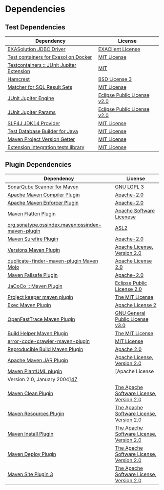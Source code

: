 <!-- @formatter:off -->
# Dependencies

## Test Dependencies

| Dependency                                     | License                           |
| ---------------------------------------------- | --------------------------------- |
| [EXASolution JDBC Driver][0]                   | [EXAClient License][1]            |
| [Test containers for Exasol on Docker][2]      | [MIT License][3]                  |
| [Testcontainers :: JUnit Jupiter Extension][4] | [MIT][5]                          |
| [Hamcrest][6]                                  | [BSD License 3][7]                |
| [Matcher for SQL Result Sets][8]               | [MIT License][9]                  |
| [JUnit Jupiter Engine][10]                     | [Eclipse Public License v2.0][11] |
| [JUnit Jupiter Params][10]                     | [Eclipse Public License v2.0][11] |
| [SLF4J JDK14 Provider][12]                     | [MIT License][13]                 |
| [Test Database Builder for Java][14]           | [MIT License][15]                 |
| [Maven Project Version Getter][16]             | [MIT License][17]                 |
| [Extension integration tests library][18]      | [MIT License][19]                 |

## Plugin Dependencies

| Dependency                                              | License                                                        |
| ------------------------------------------------------- | -------------------------------------------------------------- |
| [SonarQube Scanner for Maven][20]                       | [GNU LGPL 3][21]                                               |
| [Apache Maven Compiler Plugin][22]                      | [Apache-2.0][23]                                               |
| [Apache Maven Enforcer Plugin][24]                      | [Apache-2.0][23]                                               |
| [Maven Flatten Plugin][25]                              | [Apache Software Licenese][23]                                 |
| [org.sonatype.ossindex.maven:ossindex-maven-plugin][26] | [ASL2][27]                                                     |
| [Maven Surefire Plugin][28]                             | [Apache-2.0][23]                                               |
| [Versions Maven Plugin][29]                             | [Apache License, Version 2.0][23]                              |
| [duplicate-finder-maven-plugin Maven Mojo][30]          | [Apache License 2.0][31]                                       |
| [Maven Failsafe Plugin][32]                             | [Apache-2.0][23]                                               |
| [JaCoCo :: Maven Plugin][33]                            | [Eclipse Public License 2.0][34]                               |
| [Project keeper maven plugin][35]                       | [The MIT License][36]                                          |
| [Exec Maven Plugin][37]                                 | [Apache License 2][23]                                         |
| [OpenFastTrace Maven Plugin][38]                        | [GNU General Public License v3.0][39]                          |
| [Build Helper Maven Plugin][40]                         | [The MIT License][41]                                          |
| [error-code-crawler-maven-plugin][42]                   | [MIT License][43]                                              |
| [Reproducible Build Maven Plugin][44]                   | [Apache 2.0][27]                                               |
| [Apache Maven JAR Plugin][45]                           | [Apache License, Version 2.0][23]                              |
| [Maven PlantUML plugin][46]                             | [Apache License
                Version 2.0, January 2004][47] |
| [Maven Clean Plugin][48]                                | [The Apache Software License, Version 2.0][27]                 |
| [Maven Resources Plugin][49]                            | [The Apache Software License, Version 2.0][27]                 |
| [Maven Install Plugin][50]                              | [The Apache Software License, Version 2.0][27]                 |
| [Maven Deploy Plugin][51]                               | [The Apache Software License, Version 2.0][27]                 |
| [Maven Site Plugin 3][52]                               | [The Apache Software License, Version 2.0][27]                 |

[0]: http://www.exasol.com
[1]: https://repo1.maven.org/maven2/com/exasol/exasol-jdbc/7.1.20/exasol-jdbc-7.1.20-license.txt
[2]: https://github.com/exasol/exasol-testcontainers/
[3]: https://github.com/exasol/exasol-testcontainers/blob/main/LICENSE
[4]: https://java.testcontainers.org
[5]: http://opensource.org/licenses/MIT
[6]: http://hamcrest.org/JavaHamcrest/
[7]: http://opensource.org/licenses/BSD-3-Clause
[8]: https://github.com/exasol/hamcrest-resultset-matcher/
[9]: https://github.com/exasol/hamcrest-resultset-matcher/blob/main/LICENSE
[10]: https://junit.org/junit5/
[11]: https://www.eclipse.org/legal/epl-v20.html
[12]: http://www.slf4j.org
[13]: http://www.opensource.org/licenses/mit-license.php
[14]: https://github.com/exasol/test-db-builder-java/
[15]: https://github.com/exasol/test-db-builder-java/blob/main/LICENSE
[16]: https://github.com/exasol/maven-project-version-getter/
[17]: https://github.com/exasol/maven-project-version-getter/blob/main/LICENSE
[18]: https://github.com/exasol/extension-manager/
[19]: https://github.com/exasol/extension-manager/blob/main/LICENSE
[20]: http://sonarsource.github.io/sonar-scanner-maven/
[21]: http://www.gnu.org/licenses/lgpl.txt
[22]: https://maven.apache.org/plugins/maven-compiler-plugin/
[23]: https://www.apache.org/licenses/LICENSE-2.0.txt
[24]: https://maven.apache.org/enforcer/maven-enforcer-plugin/
[25]: https://www.mojohaus.org/flatten-maven-plugin/
[26]: https://sonatype.github.io/ossindex-maven/maven-plugin/
[27]: http://www.apache.org/licenses/LICENSE-2.0.txt
[28]: https://maven.apache.org/surefire/maven-surefire-plugin/
[29]: https://www.mojohaus.org/versions/versions-maven-plugin/
[30]: https://basepom.github.io/duplicate-finder-maven-plugin
[31]: http://www.apache.org/licenses/LICENSE-2.0.html
[32]: https://maven.apache.org/surefire/maven-failsafe-plugin/
[33]: https://www.jacoco.org/jacoco/trunk/doc/maven.html
[34]: https://www.eclipse.org/legal/epl-2.0/
[35]: https://github.com/exasol/project-keeper/
[36]: https://github.com/exasol/project-keeper/blob/main/LICENSE
[37]: https://www.mojohaus.org/exec-maven-plugin
[38]: https://github.com/itsallcode/openfasttrace-maven-plugin
[39]: https://www.gnu.org/licenses/gpl-3.0.html
[40]: https://www.mojohaus.org/build-helper-maven-plugin/
[41]: https://spdx.org/licenses/MIT.txt
[42]: https://github.com/exasol/error-code-crawler-maven-plugin/
[43]: https://github.com/exasol/error-code-crawler-maven-plugin/blob/main/LICENSE
[44]: http://zlika.github.io/reproducible-build-maven-plugin
[45]: https://maven.apache.org/plugins/maven-jar-plugin/
[46]: https://github.com/Huluvu424242/plantuml-maven-plugin
[47]: https://www.apache.org/licenses/LICENSE-2.0
[48]: http://maven.apache.org/plugins/maven-clean-plugin/
[49]: http://maven.apache.org/plugins/maven-resources-plugin/
[50]: http://maven.apache.org/plugins/maven-install-plugin/
[51]: http://maven.apache.org/plugins/maven-deploy-plugin/
[52]: http://maven.apache.org/plugins/maven-site-plugin/
